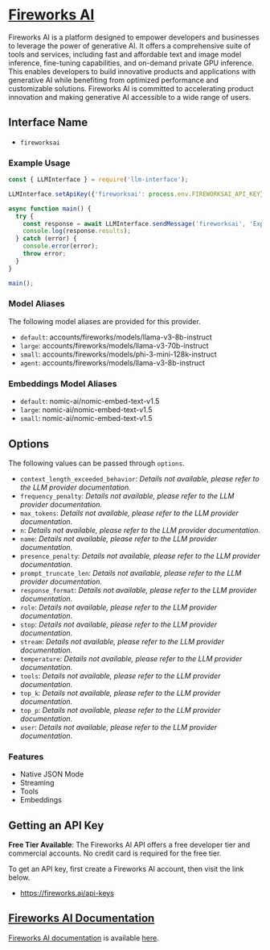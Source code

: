 # [Fireworks AI](https://www.fireworks.ai)

Fireworks AI is a platform designed to empower developers and businesses to leverage the power of generative AI. It offers a comprehensive suite of tools and services, including fast and affordable text and image model inference, fine-tuning capabilities, and on-demand private GPU inference. This enables developers to build innovative products and applications with generative AI while benefiting from optimized performance and customizable solutions. Fireworks AI is committed to accelerating product innovation and making generative AI accessible to a wide range of users.

## Interface Name

- `fireworksai`

### Example Usage

```javascript
const { LLMInterface } = require('llm-interface');

LLMInterface.setApiKey({'fireworksai': process.env.FIREWORKSAI_API_KEY});

async function main() {
  try {
    const response = await LLMInterface.sendMessage('fireworksai', 'Explain the importance of low latency LLMs.');
    console.log(response.results);
  } catch (error) {
    console.error(error);
    throw error;
  }
}

main();
```

### Model Aliases

The following model aliases are provided for this provider. 

- `default`: accounts/fireworks/models/llama-v3-8b-instruct
- `large`: accounts/fireworks/models/llama-v3-70b-instruct
- `small`: accounts/fireworks/models/phi-3-mini-128k-instruct
- `agent`: accounts/fireworks/models/llama-v3-8b-instruct

### Embeddings Model Aliases

- `default`: nomic-ai/nomic-embed-text-v1.5
- `large`: nomic-ai/nomic-embed-text-v1.5
- `small`: nomic-ai/nomic-embed-text-v1.5


## Options

The following values can be passed through `options`.

- `context_length_exceeded_behavior`: _Details not available, please refer to the LLM provider documentation._
- `frequency_penalty`: _Details not available, please refer to the LLM provider documentation._
- `max_tokens`: _Details not available, please refer to the LLM provider documentation._
- `n`: _Details not available, please refer to the LLM provider documentation._
- `name`: _Details not available, please refer to the LLM provider documentation._
- `presence_penalty`: _Details not available, please refer to the LLM provider documentation._
- `prompt_truncate_len`: _Details not available, please refer to the LLM provider documentation._
- `response_format`: _Details not available, please refer to the LLM provider documentation._
- `role`: _Details not available, please refer to the LLM provider documentation._
- `stop`: _Details not available, please refer to the LLM provider documentation._
- `stream`: _Details not available, please refer to the LLM provider documentation._
- `temperature`: _Details not available, please refer to the LLM provider documentation._
- `tools`: _Details not available, please refer to the LLM provider documentation._
- `top_k`: _Details not available, please refer to the LLM provider documentation._
- `top_p`: _Details not available, please refer to the LLM provider documentation._
- `user`: _Details not available, please refer to the LLM provider documentation._


### Features

- Native JSON Mode
- Streaming
- Tools
- Embeddings


## Getting an API Key

**Free Tier Available**: The Fireworks AI API offers a free developer tier and commercial accounts. No credit card is required for the free tier.

To get an API key, first create a Fireworks AI account, then visit the link below.

- https://fireworks.ai/api-keys


## [Fireworks AI Documentation](https://readme.fireworks.ai/docs/quickstart)

[Fireworks AI documentation](https://readme.fireworks.ai/docs/quickstart) is available [here](https://readme.fireworks.ai/docs/quickstart).
